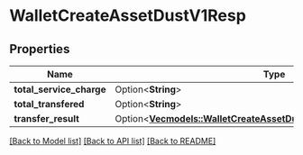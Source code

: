 # WalletCreateAssetDustV1Resp

## Properties

Name | Type | Description | Notes
------------ | ------------- | ------------- | -------------
**total_service_charge** | Option<**String**> |  | [optional]
**total_transfered** | Option<**String**> |  | [optional]
**transfer_result** | Option<[**Vec<models::WalletCreateAssetDustV1RespTransferResultInner>**](WalletCreateAssetDustV1Resp_transferResult_inner.md)> |  | [optional]

[[Back to Model list]](../README.md#documentation-for-models) [[Back to API list]](../README.md#documentation-for-api-endpoints) [[Back to README]](../README.md)


